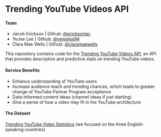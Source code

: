 # Trending YouTube Videos API

#### Team
- Jacob Erickson | Github: [@ericksonjac](https://github.ccs.neu.edu/ericksonjac)
- YeJee Lee | Github: [@yejeelee94](https://github.ccs.neu.edu/yejeelee94)
- Clara Mae Wells | Github: [@claramaewells](https://github.ccs.neu.edu/claramaewells)

This repository contains code for the [Trending YouTube Videos API](http://trending-yt.herokuapp.com/ui/), an API that provides descriptive and predictive stats on trending YouTube videos.

#### Service Benefits
- Enhance understanding of YouTube users
- Increase audience reach and trending chances, which leads to greater change of YouTube Partner Program acceptance
- Data-informed content ideas (channel ideas if just starting)
- Give a sense of how a video may fit in the YouTube architecture

#### The Dataset
[Trending YouTube Video Statistics](https://www.kaggle.com/datasnaek/youtube-new) (we focused on the three English-speaking countries)



